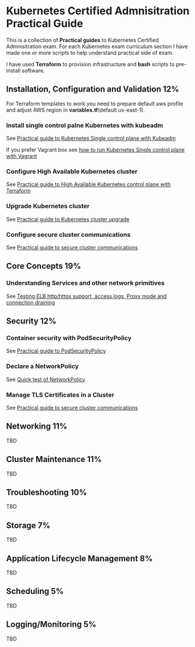 # Kubernetes Certified Admnisitration Practical Guide

This is a collection of **Practical guides** to Kubernetes Certified Admnisitration exam. For each Kubernetes exam curriculum section I have made one or more scripts to help understand practical side of exam. 

I have used **Terraform** to provision infrastructure and **bash** scripts to pre-install software.

## Installation, Configuration and Validation 12%
For Terraform templates to work you need to prepare default aws profile and adjust AWS region in **variables.tf**(default us-east-1).

### Install single control palne Kubernetes with kubeadm
See [Practical guide to Kubernetes Single control plane with Kubeadm](kubeadm/single-control-plane/README.md)

If you prefer Vagrant box see [how to run Kubernetes Single control plane with Vagrant](vagrant/kubernetes/README.md)

### Configure High Available Kubernetes cluster
See [Practical guide to High Available Kubernetes control plane with Terraform](kubeadm/ha-control-plane/README.md)

### Upgrade Kubernetes cluster
See [Practical guide to Kubernetes cluster upgrade](kubeadm/upgrade-cluster/README.md)

### Configure secure cluster communications
See [Practical guide to secure cluster communications](guides/secure-cluster-communications.md)

## Core Concepts 19%
### Understanding Services and other network primitives
See [Testing ELB http/https support, access logs, Proxy mode and connection draining](apps/nginx/README.md)

## Security 12%
### Container security with PodSecurityPolicy
See [Practical guide to PodSecurityPolicy](security/podsecuritypolicy/README.md)
### Declare a NetworkPolicy
See [Quick test of NetworkPolicy](security/networkpolicy/README.md)
### Manage TLS Certificates in a Cluster
See [Practical guide to secure cluster communications](guides/secure-cluster-communications.md)

## Networking 11%
TBD

## Cluster Maintenance 11%
TBD

## Troubleshooting 10%
TBD

## Storage 7%
TBD

## Application Lifecycle Management 8%
TBD

## Scheduling 5%
TBD

## Logging/Monitoring 5%
TBD
